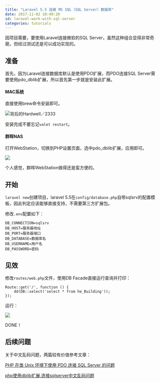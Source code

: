 ```yaml
---
title: "Laravel 5.5 连接 MS SQL（SQL Server）数据库"
date: 2017-11-02 10:49:20
id: laravel-work-with-sql-server
categories: tutorials
---
```


因项目需要，要使用Laravel连接微软的SQL Server，虽然这种组合显得非常奇葩，但经过测试还是可以成功实现的。

## 准备

首先，因为Laravel连接数据库默认是使用PDO扩展，而PDO连接SQL Server需要使用pdo_dblib扩展，所以首先第一步就是安装此扩展。

#### MAC系统

直接使用brew命令安装即可。

![背后的Hardwell／2333](https://jootu.org/zb_users/upload/2017/11/4855316b9db836a5fe375113fe0e86d8.png)

安装完成不要忘记`valet restart`。

#### 群晖NAS

打开WebStation，切换到PHP设置页面，选中pdo_dblib扩展，应用即可。

![](https://jootu.org/zb_users/upload/2017/11/c29bc70ce29014071838a1d7febc9746.png)

个人感觉，群晖WebStation做得还是蛮方便的。

## 开始

`laravel new`创建项目，laravel 5.5在`config/database.php`自带sqlsrv的配置模板，因此判定应该能够直接支持，不需要第三方扩展包。

修改`.env`配置如下：

    DB_CONNECTION=sqlsrv
    DB_HOST=服务器地址
    DB_PORT=服务器端口
    DB_DATABASE=数据库名
    DB_USERNAME=用户名
    DB_PASSWORD=密码

## 见效

修改`routes/web.php`文件，使用DB Facade直接运行查询并打印：

    Route::get('/', function () {
        dd(DB::select('select * from he_Building'));
    });

运行：

![](https://jootu.org/zb_users/upload/2017/11/2134db825f7c6800b039a64d5c1e29bf.png)

DONE！

## 后续问题

关于中文乱码问题，两篇较有价值参考文章：

[PHP 在类 Unix 环境下使用 PDO 连接 SQL Server 的问题](https://branchzero.com/tech/php-pdo-sql-server-problem.html)

[php使用dblib扩展,连接sqlserver中文乱码问题](http://www.shuchengxian.com/article/643.html)